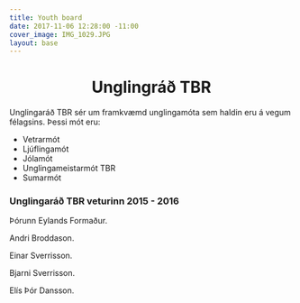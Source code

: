 ```yaml
---
title: Youth board
date: 2017-11-06 12:28:00 -11:00
cover_image: IMG_1029.JPG
layout: base
---
```


<head>
	<link href='http://fonts.googleapis.com/css?family=Lobster' rel='stylesheet' type='text/css'>
</head>
<body>
	<h1 class="board_text" align="center">Unglingráð TBR</h1>
	<section class="long_text">
		<p>Unglingaráð TBR sér um framkvæmd unglingamóta sem haldin eru á vegum félagsins. Þessi mót eru:</p>
		<ul>
			<li>Vetrarmót</li>
			<li>Ljúflingamót</li>
			<li>Jólamót</li>
			<li>Unglingameistarmót TBR</li>
			<li>Sumarmót</li>
		</ul>
		<h3 class="board_text" id="dividerLine"><Span>Unglingaráð TBR veturinn 2015 - 2016</Span></h3>
		<p><i class="fa fa-user"></i> Þórunn Eylands <i class="fa fa-arrow-right"></i> Formaður.</p>
		<p>Andri Broddason.</p>
		<p>Einar Sverrisson.</p>
		<p>Bjarni Sverrisson.</p>
		<p>Elís Þór Dansson.</p>
	</section>
</body>
